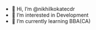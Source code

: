 - 👋 Hi, I’m @nikhilkokatecdr
- 👀 I’m interested in Development
- 🌱 I’m currently learning BBA(CA)
<!---
nikhilkokatecdr/nikhilkokatecdr is a ✨ special ✨ repository because its `README.md` (this file) appears on your GitHub profile.
You can click the Preview link to take a look at your changes.
--->
